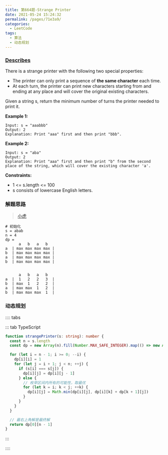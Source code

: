 ```yaml
---
title: 第664题-Strange Printer
date: 2021-05-24 15:24:32
permalink: /pages/71e3a9/
categories:
  - LeetCode
tags:
  - 算法
  - 动态规划
---
```


### [Describes](https://leetcode-cn.com/problems/strange-printer/)

There is a strange printer with the following two special properties:

- The printer can only print a sequence of **the same character** each time.
- At each turn, the printer can print new characters starting from and ending at any place and will cover the original existing characters.

Given a string <span class="span-shadow">s</span>, return the minimum number of turns the printer needed to print it.

<!-- more -->

**Example 1:**

```
Input: s = "aaabbb"
Output: 2
Explanation: Print "aaa" first and then print "bbb".
```

**Example 2:**

```
Input: s = "aba"
Output: 2
Explanation: Print "aaa" first and then print "b" from the second place of the string, which will cover the existing character 'a'.
```

**Constraints:**

- <span class="span-shadow">1 <= s.length <= 100</span>
- <span class="span-shadow">s</span> consists of lowercase English letters.

### 解题思路

> [小虎](https://leetcode-cn.com/problems/strange-printer/solution/xin-shou-pian-cong-xiao-wen-ti-zai-dao-q-qifh/)

```
# 初始化
s = abab
n = 4
dp =
      a   b   a   b
a  | max max max max |
b  | max max max max |
a  | max max max max |
b  | max max max max |


      a   b   a   b
a  |  1   2   2   3  |
b  | max  1   2   2  |
a  | max max  1   2  |
b  | max max max  1  |

```

### 动态规划

:::: tabs

::: tab TypeScript

```TypeScript
function strangePrinter(s: string): number {
  const n = s.length
  const dp = new Array(n).fill(Number.MAX_SAFE_INTEGER).map(() => new Array(n).fill(Number.MAX_SAFE_INTEGER))

  for (let i = n - 1; i >= 0; --i) {
    dp[i][i] = 1
    for (let j = i + 1; j < n; ++j) {
      if (s[i] === s[j]) {
        dp[i][j] = dp[i][j - 1]
      } else {
        // 枚举区间内所有的可能性，取最优
        for (let k = i; k < j; ++k) {
          dp[i][j] = Math.min(dp[i][j], dp[i][k] + dp[k + 1][j])
        }
      }
    }
  }

  // 最右上角解是最终解
  return dp[0][n - 1]
}
```

:::

::::
